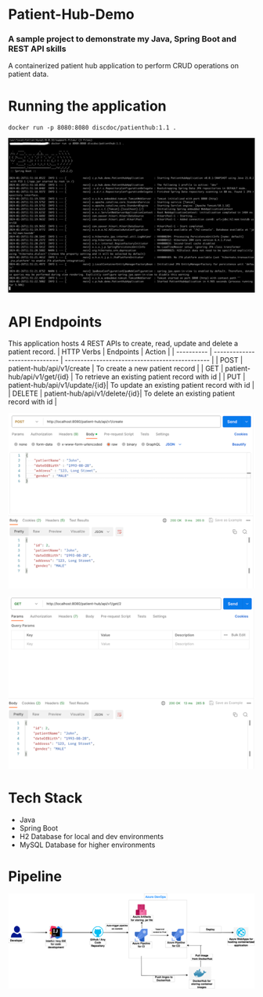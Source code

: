 # Patient-Hub-Demo
### A sample project to demonstrate my Java, Spring Boot and REST API skills
A containerized patient hub application to perform CRUD operations on patient data.

# Running the application
```shell
docker run -p 8080:8080 discdoc/patienthub:1.1 .
```
![Docker App.png](Images/DockerApp.png)

# API Endpoints
This application hosts 4 REST APIs to create, read, update and delete a patient record.
| HTTP Verbs |          Endpoints            |       Action                                   |
| ---------- | ----------------------------- | ---------------------------------------------- |
|    POST    | patient-hub/api/v1/create     | To create a new patient record                 |
|    GET     | patient-hub/api/v1/get/{id}   | To retrieve an existing patient record with id |
|    PUT     | patient-hub/api/v1/update/{id}| To update an existing patient record with id   |
|    DELETE  | patient-hub/api/v1/delete/{id}| To delete an existing patient record with id   |

![Create Patient.png](Images/CreatePatient.png)

![Get Patient.png](Images/GetPatient.png)

# Tech Stack
* Java
* Spring Boot
* H2 Database for local and dev environments
* MySQL Database for higher environments

# Pipeline
![img.png](Images/Architecture.png)

